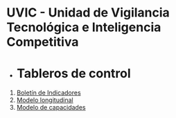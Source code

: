 # UVIC - Unidad de Vigilancia Tecnológica e Inteligencia Competitiva

- # Tableros de control
1. [Boletín de Indicadores](https://app.powerbi.com/view?r=eyJrIjoiOTMwYzNjY2UtMjhhYS00Zjk5LWE0NWEtYzExYzZkYmFlYWI2IiwidCI6ImIxNTk2YThmLWMxNzYtNGNlZS1hN2ZhLTNjMTk1YjY0MTA1MSIsImMiOjR9)
2. [Modelo longitudinal](https://app.powerbi.com/view?r=eyJrIjoiMTMyNTU3M2UtNzY3NC00YWExLTllZjktZmQ3NWYxMmEzOTVhIiwidCI6ImIxNTk2YThmLWMxNzYtNGNlZS1hN2ZhLTNjMTk1YjY0MTA1MSIsImMiOjR9)
3. [Modelo de capacidades](https://app.powerbi.com/view?r=eyJrIjoiMTMyNTU3M2UtNzY3NC00YWExLTllZjktZmQ3NWYxMmEzOTVhIiwidCI6ImIxNTk2YThmLWMxNzYtNGNlZS1hN2ZhLTNjMTk1YjY0MTA1MSIsImMiOjR9)
